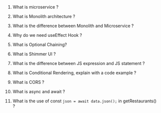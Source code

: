 1. What is microservice ?

2. What is Monolith architecture ?

3. What is the difference between Monolith and Microservice ?

4. Why do we need useEffect Hook ?

5. What is Optional Chaining?

6. What is Shimmer UI ?

7. What is the difference between JS expression and JS statement ?

8. What is Conditional Rendering, explain with a code example ?

9. What is CORS ?

10. What is async and await ?

11. What is the use of const `json = await data.json();` in getRestaurants() ?

